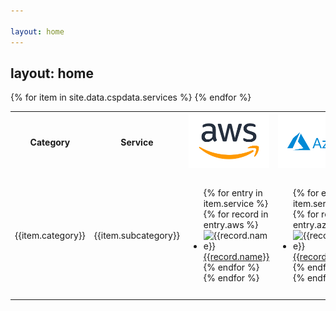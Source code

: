```yaml
---

layout: home
---
```


layout: home
---
<head>
    <meta charset="utf-8">
    <link rel="icon" type="image/x-icon" href="img/favicon/favicon.ico"/>
    <meta http-equiv="X-UA-Compatible" content="IE=edge">
    <meta name="viewport" content="width=device-width, initial-scale=1">
    <meta name="robots" content="follow,index">
    <META NAME="Title" CONTENT="Cloud ">
    <META NAME="Keywords" CONTENT="aws, azure, gcp, csp, cloud, cloud service provider, cloud computing, cloud services">
    <META NAME="Description" CONTENT="Mapping of services offered by Public Cloud Service Providers">
    <META NAME="Author" CONTENT="Abrom Douglas III">
    <link rel="canonical" href="https://cloud.abrom.dev/">
    <title>Cloud Service Providers | AWS, Azure, & GCP</title>
</head>
<table id="comparison">
  <tr align="center" class="header">
	<th style="width:7%">Category</th>
    <th style="width:10%">Service</th>
        <th><img  src="img/csp_logos/aws.svg" alt="AWS Logo" class="header-img"/></th>
		<th><img  src="img/csp_logos/azure.svg" alt="Azure Logo"/></th>
		<th><img  src="img/csp_logos/gcp.svg" alt="GCP Logo" /></th>
  </tr>
	{% for item in site.data.cspdata.services %}
	<tr>
		<td>{{item.category}}</td>
		<td>{{item.subcategory}}</td>
		<td>
			<ul>
			    {% for entry in item.service %} 
					{% for record in entry.aws %}
						<li ><img src="img/icons/aws/{{record.icon}}" alt="{{record.name}}" > <a href="{{record.link}}" target="_blank" alt="{{record.name}}">{{record.name}}</a></li>
					{% endfor %}	
				{% endfor %}	
			</ul>
		</td>
		<td>
			<ul>
			    {% for entry in item.service %} 
					{% for record in entry.azure %}
						<li><img src="img/icons/azure/{{record.icon}}" alt="{{record.name}}"  ><a href="{{record.link}}" target="_blank" alt="{{record.name}}">{{record.name}}</a></li>
					{% endfor %}	
				{% endfor %}	
			</ul>
		</td>
		<td>
			<ul>
			    {% for entry in item.service %} 
				{% for record in entry.google %}
					<li><img src="img/icons/gcp/{{record.icon}}" alt="{{record.name}}" ><a href="{{record.link}}" target="_blank" alt="{{record.name}}">{{record.name}}</a></li>
				{% endfor %}	
				{% endfor %}	
			</ul>
		</td>
	</tr>
	{% endfor %}
</table>